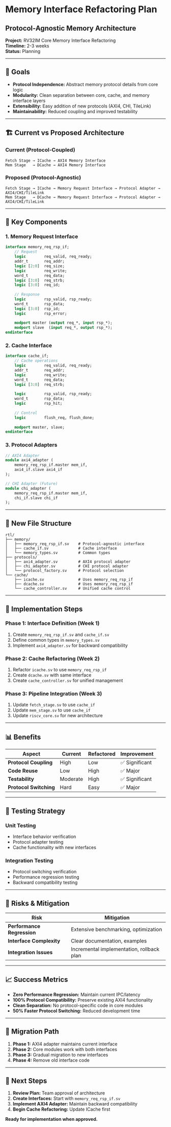 # Memory Interface Refactoring Plan
## Protocol-Agnostic Memory Architecture

**Project:** RV32IM Core Memory Interface Refactoring  
**Timeline:** 2-3 weeks  
**Status:** Planning  

---

## 🎯 Goals
- **Protocol Independence:** Abstract memory protocol details from core logic
- **Modularity:** Clean separation between core, cache, and memory interface layers
- **Extensibility:** Easy addition of new protocols (AXI4, CHI, TileLink)
- **Maintainability:** Reduced coupling and improved testability

---

## 🏗️ Current vs Proposed Architecture

### Current (Protocol-Coupled)
```
Fetch Stage → ICache → AXI4 Memory Interface
Mem Stage   → DCache → AXI4 Memory Interface
```

### Proposed (Protocol-Agnostic)
```
Fetch Stage → ICache → Memory Request Interface → Protocol Adapter → AXI4/CHI/TileLink
Mem Stage   → DCache → Memory Request Interface → Protocol Adapter → AXI4/CHI/TileLink
```

---

## 🔧 Key Components

### 1. Memory Request Interface
```systemverilog
interface memory_req_rsp_if;
    // Request
    logic        req_valid, req_ready;
    addr_t       req_addr;
    logic [2:0]  req_size;
    logic        req_write;
    word_t       req_data;
    logic [3:0]  req_strb;
    logic [3:0]  req_id;
    
    // Response
    logic        rsp_valid, rsp_ready;
    word_t       rsp_data;
    logic [3:0]  rsp_id;
    logic        rsp_error;
    
    modport master (output req_*, input rsp_*);
    modport slave  (input req_*, output rsp_*);
endinterface
```

### 2. Cache Interface
```systemverilog
interface cache_if;
    // Cache operations
    logic        req_valid, req_ready;
    addr_t       req_addr;
    logic        req_write;
    word_t       req_data;
    logic [3:0]  req_strb;
    
    logic        rsp_valid, rsp_ready;
    word_t       rsp_data;
    logic        rsp_hit;
    
    // Control
    logic        flush_req, flush_done;
    
    modport master, slave;
endinterface
```

### 3. Protocol Adapters
```systemverilog
// AXI4 Adapter
module axi4_adapter (
    memory_req_rsp_if.master mem_if,
    axi4_if.slave axi4_if
);

// CHI Adapter (Future)
module chi_adapter (
    memory_req_rsp_if.master mem_if,
    chi_if.slave chi_if
);
```

---

## 📁 New File Structure

```
rtl/
├── memory/
│   ├── memory_req_rsp_if.sv    # Protocol-agnostic interface
│   ├── cache_if.sv             # Cache interface
│   └── memory_types.sv         # Common types
├── protocols/
│   ├── axi4_adapter.sv         # AXI4 protocol adapter
│   ├── chi_adapter.sv          # CHI protocol adapter
│   └── protocol_factory.sv     # Protocol selection
└── cache/
    ├── icache.sv               # Uses memory_req_rsp_if
    ├── dcache.sv               # Uses memory_req_rsp_if
    └── cache_controller.sv     # Unified cache control
```

---

## 🔄 Implementation Steps

### Phase 1: Interface Definition (Week 1)
1. Create `memory_req_rsp_if.sv` and `cache_if.sv`
2. Define common types in `memory_types.sv`
3. Implement `axi4_adapter.sv` for backward compatibility

### Phase 2: Cache Refactoring (Week 2)
1. Refactor `icache.sv` to use `memory_req_rsp_if`
2. Create `dcache.sv` with same interface
3. Create `cache_controller.sv` for unified management

### Phase 3: Pipeline Integration (Week 3)
1. Update `fetch_stage.sv` to use `cache_if`
2. Update `mem_stage.sv` to use `cache_if`
3. Update `riscv_core.sv` for new architecture

---

## 📊 Benefits

| Aspect | Current | Refactored | Improvement |
|--------|---------|------------|-------------|
| **Protocol Coupling** | High | Low | ✅ Significant |
| **Code Reuse** | Low | High | ✅ Major |
| **Testability** | Moderate | High | ✅ Significant |
| **Protocol Switching** | Hard | Easy | ✅ Major |

---

## 🧪 Testing Strategy

### Unit Testing
- Interface behavior verification
- Protocol adapter testing
- Cache functionality with new interfaces

### Integration Testing
- Protocol switching verification
- Performance regression testing
- Backward compatibility testing

---

## 🚨 Risks & Mitigation

| Risk | Mitigation |
|------|------------|
| **Performance Regression** | Extensive benchmarking, optimization |
| **Interface Complexity** | Clear documentation, examples |
| **Integration Issues** | Incremental implementation, rollback plan |

---

## 📈 Success Metrics

- **Zero Performance Regression:** Maintain current IPC/latency
- **100% Protocol Compatibility:** Preserve existing AXI4 functionality
- **Clean Separation:** No protocol-specific code in core modules
- **50% Faster Protocol Switching:** Reduced development time

---

## 🔄 Migration Path

1. **Phase 1:** AXI4 adapter maintains current interface
2. **Phase 2:** Core modules work with both interfaces
3. **Phase 3:** Gradual migration to new interfaces
4. **Phase 4:** Remove old interface code

---

## 📝 Next Steps

1. **Review Plan:** Team approval of architecture
2. **Create Interfaces:** Start with `memory_req_rsp_if.sv`
3. **Implement AXI4 Adapter:** Maintain backward compatibility
4. **Begin Cache Refactoring:** Update ICache first

**Ready for implementation when approved.** 